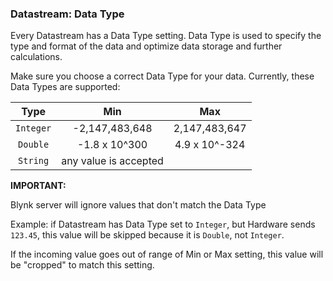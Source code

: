 ### Datastream: Data Type

Every Datastream has a Data Type setting. Data Type is used to specify the type and format of the data and optimize data storage and further calculations.

Make sure you choose a correct Data Type for your data. Currently, these Data Types are supported: 

|      Type      |             Min             |              Max             |
|:--------------:|:---------------------------:|:----------------------------:|
| ```Integer```  |       -2,147,483,648        |         2,147,483,647        |
|   ```Double```  |       -1.8 x 10^300         |         4.9 x 10^-324        |
|  ```String```  | any value is accepted                                      |


**IMPORTANT:**

Blynk server will ignore values that don't match the Data Type

Example: if Datastream has Data Type set to ```Integer```, but Hardware sends ```123.45```, this value will be skipped because it is ```Double```, not ```Integer```.

If the incoming value goes out of range of Min or Max setting, this value will be "cropped" to match this setting.
